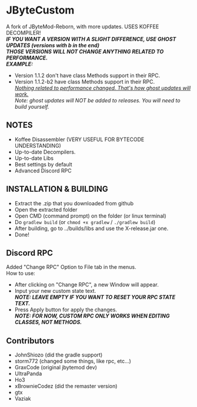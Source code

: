 # JByteCustom
A fork of JByteMod-Reborn, with more updates. USES KOFFEE DECOMPILER!
<br>
***IF YOU WANT A VERSION WITH A SLIGHT DIFFERENCE, USE GHOST UPDATES (versions with b in the end)***<br>
***THOSE VERSIONS WILL NOT CHANGE ANYTHING RELATED TO PERFORMANCE.***<br>
***EXAMPLE:***
- Version 1.1.2 don't have class Methods support in their RPC.
- Version 1.1.2-b2 have class Methods support in their RPC.<br>
<ins>*Nothing related to performance changed. That's how ghost updates will work.*</ins><br>
*Note: ghost updates will NOT be added to releases. You will need to build yourself.*

## NOTES
- Koffee Disassembler (VERY USEFUL FOR BYTECODE UNDERSTANDING)
- Up-to-date Decompilers.
- Up-to-date Libs
- Best settings by default
- Advanced Discord RPC

## INSTALLATION & BUILDING
- Extract the .zip that you downloaded from github
- Open the extracted folder
- Open CMD (command prompt) on the folder (or linux terminal)
- Do `gradlew build` (or `chmod +x gradlew` / `./gradlew build`)
- After building, go to ../builds/libs and use the X-release.jar one.
- Done!

## Discord RPC
Added "Change RPC" Option to File tab in the menus.<br>
How to use:
- After clicking on "Change RPC", a new Window will appear.
- Input your new custom state text. <br>***NOTE: LEAVE EMPTY IF YOU WANT TO RESET YOUR RPC STATE TEXT.***
- Press Apply button for apply the changes.
<br> ***NOTE: FOR NOW, CUSTOM RPC ONLY WORKS WHEN EDITING CLASSES, NOT METHODS.***


## Contributors
- JohnShiozo (did the gradle support)
- storm772 (changed some things, like rpc, etc...)
- GraxCode (original jbytemod dev)
- UltraPanda
- Ho3
- xBrownieCodez (did the remaster version)
- gtx
- Vaziak

